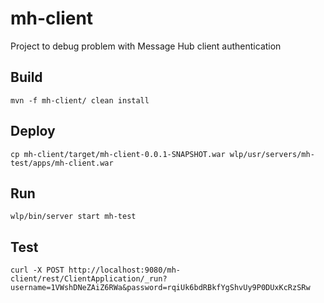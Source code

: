 # mh-client
Project to debug problem with Message Hub client authentication

## Build
```mvn -f mh-client/ clean install```

## Deploy
```cp mh-client/target/mh-client-0.0.1-SNAPSHOT.war wlp/usr/servers/mh-test/apps/mh-client.war```

## Run
```wlp/bin/server start mh-test```

## Test
```curl -X POST http://localhost:9080/mh-client/rest/ClientApplication/_run?username=1VWshDNeZAiZ6RWa&password=rqiUk6bdRBkfYgShvUy9P0DUxKcRzSRw```

